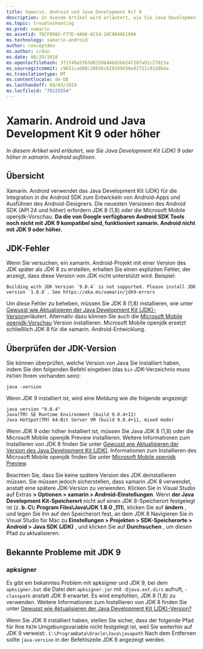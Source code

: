 ```yaml
---
title: Xamarin. Android und Java Development Kit 9
description: In diesem Artikel wird erläutert, wie Sie Java Development Kit (JDK) 9 oder höher in xamarin. Android auflösen.
ms.topic: troubleshooting
ms.prod: xamarin
ms.assetid: 7DCF0985-F77D-4A68-AC54-10C9846E189A
ms.technology: xamarin-android
author: conceptdev
ms.author: crdun
ms.date: 08/29/2018
ms.openlocfilehash: 3f1f49a5f63d8159644bd2bb247287a91c27023a
ms.sourcegitcommit: c9651cad80c2865bc628349d30e82721c01ddb4a
ms.translationtype: MT
ms.contentlocale: de-DE
ms.lasthandoff: 09/03/2019
ms.locfileid: "70225554"
---
```

# <a name="xamarinandroid-and-java-development-kit-9-or-later"></a>Xamarin. Android und Java Development Kit 9 oder höher

_In diesem Artikel wird erläutert, wie Sie Java Development Kit (JDK) 9 oder höher in xamarin. Android auflösen._


## <a name="overview"></a>Übersicht

Xamarin. Android verwendet das Java Development Kit (JDK) für die Integration in die Android SDK zum Entwickeln von Android-Apps und Ausführen des Android-Designers. Die neuesten Versionen des Android SDK (API 24 und höher) erfordern JDK 8 (1,8) oder die Microsoft Mobile openjdk-Vorschau. **Da die von Google verfügbaren Android SDK Tools noch nicht mit JDK 9 kompatibel sind, funktioniert xamarin. Android nicht mit JDK 9 oder höher.**

## <a name="jdk-errors"></a>JDK-Fehler

Wenn Sie versuchen, ein xamarin. Android-Projekt mit einer Version des JDK später als JDK 8 zu erstellen, erhalten Sie einen expliziten Fehler, der anzeigt, dass diese Version von JDK nicht unterstützt wird. Beispiel:

```shell
Building with JDK Version `9.0.4` is not supported. Please install JDK version `1.8.0`. See https://aka.ms/xamarin/jdk9-errors
```

Um diese Fehler zu beheben, müssen Sie JDK 8 (1,8) installieren, wie unter [Gewusst wie Aktualisieren der Java Development Kit (JDK)-Version](~/android/troubleshooting/questions/update-jdk.md)erläutert.
Alternativ dazu können Sie auch die [Microsoft Mobile openjdk-Vorschau](~/android/get-started/installation/openjdk.md) Version installieren. Microsoft Mobile openjdk ersetzt schließlich JDK 8 für die xamarin. Android-Entwicklung.


## <a name="checking-the-jdk-version"></a>Überprüfen der JDK-Version

Sie können überprüfen, welche Version von Java Sie installiert haben, indem Sie den folgenden Befehl eingeben (das `bin` JDK-Verzeichnis muss `PATH`in Ihrem vorhanden sein):

```shell
java -version
```

Wenn JDK 9 installiert ist, wird eine Meldung wie die folgende angezeigt:

```shell
java version "9.0.4"
Java(TM) SE Runtime Environment (build 9.0.4+11)
Java HotSpot(TM) 64-Bit Server VM (build 9.0.4+11, mixed mode)
```

Wenn JDK 9 oder höher installiert ist, müssen Sie Java JDK 8 (1,8) oder die Microsoft Mobile openjdk Preview installieren. Weitere Informationen zum Installieren von JDK 8 finden Sie unter [Gewusst wie Aktualisieren der Version des Java Development Kit (JDK)](~/android/troubleshooting/questions/update-jdk.md). Informationen zum Installieren des Microsoft Mobile openjdk finden Sie unter [Microsoft Mobile openjdk Preview](~/android/get-started/installation/openjdk.md).

Beachten Sie, dass Sie keine spätere Version des JDK deinstallieren müssen. Sie müssen jedoch sicherstellen, dass xamarin JDK 8 verwendet, anstatt eine spätere JDK-Version zu verwenden. Klicken Sie in Visual Studio auf Extras **> Optionen > xamarin > Android-Einstellungen**. Wenn **der Java Development Kit-Speicherort** nicht auf einen JDK 8-Speicherort festgelegt ist (z. **b. C\\: Program Files\\Java\\JDK 1.8.0 _111**), klicken Sie auf **ändern** , und legen Sie ihn auf den Speicherort fest, an dem JDK 8 Navigieren Sie in Visual Studio für Mac zu **Einstellungen > Projekten > SDK-Speicherorte > Android > Java SDK (JDK)** , und klicken Sie auf **Durchsuchen** , um diesen Pfad zu aktualisieren.

## <a name="known-issues-with-jdk-9"></a>Bekannte Probleme mit JDK 9

### <a name="apksigner"></a>apksigner

Es gibt ein bekanntes Problem mit apksigner und JDK 9, bei dem `apksigner.bat` die Datei den `apksigner.jar` mit `-Djava.ext.dirs` aufruft, `-classpath` anstatt JDK 9 erwartet. Es wird empfohlen, JDK 8 (1,8) zu verwenden. Weitere Informationen zum Installieren von JDK 8 finden Sie unter [Gewusst wie Aktualisieren der Java Development Kit (JDK)-Version?](~/android/troubleshooting/questions/update-jdk.md)

Wenn Sie JDK 9 installiert haben, stellen Sie sicher, dass der folgende Pfad für Ihre `PATH` Umgebungsvariable nicht festgelegt ist, weil Sie weiterhin auf JDK 9 verweist:. `C:\ProgramData\Oracle\Java\javapath` Nach dem Entfernen sollte `java-version` in der Befehlszeile JDK 8 angezeigt werden.
